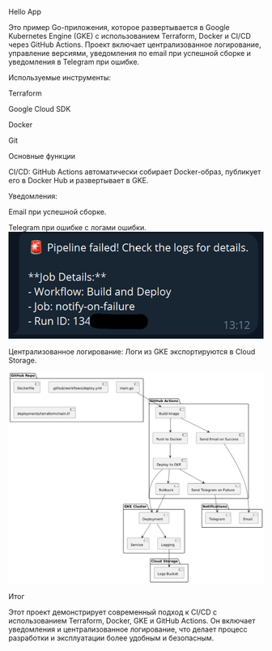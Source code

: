 Hello App

Это пример Go-приложения, которое развертывается в Google Kubernetes Engine (GKE) с использованием Terraform, Docker и CI/CD через GitHub Actions. Проект включает централизованное логирование, управление версиями, уведомления по email при успешной сборке и уведомления в Telegram при ошибке.

Используемые инструменты:

Terraform

Google Cloud SDK

Docker

Git

Основные функции

CI/CD: GitHub Actions автоматически собирает Docker-образ, публикует его в Docker Hub и развертывает в GKE.

Уведомления:

Email при успешной сборке.

Telegram при ошибке с логами ошибки.
![alt text](131529.png)

Централизованное логирование: Логи из GKE экспортируются в Cloud Storage.

![alt text](TLBBRi8m4BpdArRS8NzGKHwb5LLLGMyL1-CuniBE8Z-AKDL_RrXJXoJDpRCxtXdFUkeyipuOdPqOFp8fOBHI_ZdiOIDEE8Bl3E3JC5LD9EwkvmNoex2bqeBWH2f_2FlyZFPOQZoxl10dZPV9nMWYH6X4vLtkXRMiH6jockZBNVQJzOGVkLTOkPlsB2XTm8jXCWg-1tS0Zn1z.png)

Итог

Этот проект демонстрирует современный подход к CI/CD с использованием Terraform, Docker, GKE и GitHub Actions. Он включает уведомления и централизованное логирование, что делает процесс разработки и эксплуатации более удобным и безопасным.
